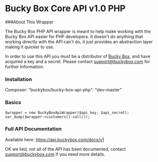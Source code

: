 # Bucky Box Core API v1.0 PHP

###About This Wrapper

The Bucky Box PHP API wrapper is meant to help make working with the Bucky Box API easier for PHP developers. It doesn't do anything that working directly with the API can't do, it just provides an abstraction layer making it quicker to use.

In order to use this API you must be a distributor of [Bucky Box](https://www.buckybox.com), and have acquired a key and a secret. Please contact support@buckybox.com for further information.

### Installation

Composer:
    "buckybox/bucky-box-api-php": "dev-master"

### Basics

    $wrapper = new BuckyBoxApiWrapper($api_key, $api_secret); 
    var_dump($wrapper->customers()->all());
    

### Full API Documentation

Available here: https://api.buckybox.com/docs/v1

OK we lied, not all of the API has been documented, contact support@buckybox.com if you need more details.


